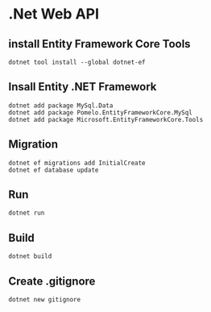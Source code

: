 # .Net Web API

## install Entity Framework Core Tools
```
dotnet tool install --global dotnet-ef
```

## Insall Entity .NET Framework
```
dotnet add package MySql.Data
dotnet add package Pomelo.EntityFrameworkCore.MySql
dotnet add package Microsoft.EntityFrameworkCore.Tools

```

## Migration
```
dotnet ef migrations add InitialCreate
dotnet ef database update
```

## Run
```
dotnet run
```

## Build
```
dotnet build
```

## Create .gitignore
```
dotnet new gitignore
```